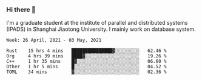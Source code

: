 ### Hi there 👋

I'm a graduate student at the institute of parallel and distributed systems (IPADS) in Shanghai Jiaotong University. I mainly work on database system.

<!--START_SECTION:waka-->
```text
Week: 26 April, 2021 - 03 May, 2021

Rust    15 hrs 4 mins   ███████████████▓░░░░░░░░░   62.46 % 
Org     4 hrs 39 mins   ████▓░░░░░░░░░░░░░░░░░░░░   19.26 % 
C++     1 hr 35 mins    █▓░░░░░░░░░░░░░░░░░░░░░░░   06.60 % 
Other   1 hr 5 mins     █░░░░░░░░░░░░░░░░░░░░░░░░   04.52 % 
TOML    34 mins         ▓░░░░░░░░░░░░░░░░░░░░░░░░   02.36 % 
```
<!--END_SECTION:waka-->

<!--
**yqmmm/yqmmm** is a ✨ _special_ ✨ repository because its `README.md` (this file) appears on your GitHub profile.

Here are some ideas to get you started:

- 🔭 I’m currently working on ...
- 🌱 I’m currently learning ...
- 👯 I’m looking to collaborate on ...
- 🤔 I’m looking for help with ...
- 💬 Ask me about ...
- 📫 How to reach me: ...
- 😄 Pronouns: ...
- ⚡ Fun fact: ...
-->
